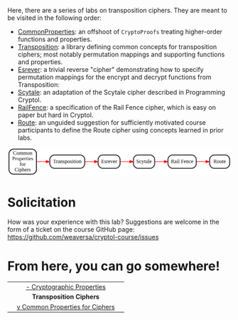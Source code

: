Here, there are a series of labs on transposition ciphers. They are
meant to be visited in the following order:
* [CommonProperties](./CommonProperties.md): an offshoot of `CryptoProofs` treating higher-order functions and properties.
* [Transposition](./Transposition.md): a library defining common concepts for transposition ciphers; most notably permutation mappings and supporting functions and properties.
* [Esrever](./Esrever.md): a trivial reverse "cipher" demonstrating how to specify permutation mappings for the encrypt and decrypt functions from Transposition:
* [Scytale](./Scytale.md): an adaptation of the Scytale cipher described in Programming Cryptol.
* [RailFence](./RailFence.md): a specification of the Rail Fence cipher, which is easy on paper but hard in Cryptol.
* [Route](./Route.md): an unguided suggestion for sufficiently motivated course participants to define the Route cipher using concepts learned in prior labs.

<a href="../../misc/TranspositionCiphers.gv.svg">
    <img class="center" src="../../misc/TranspositionCiphers.gv.svg" alt="Transposition Ciphers - Suggested Flow">
</a>

# Solicitation

How was your experience with this lab? Suggestions are welcome in the
form of a ticket on the course GitHub page:
https://github.com/weaversa/cryptol-course/issues

# From here, you can go somewhere!

||||
|-:|:-:|-|
|| [- Cryptographic Properties](../CryptoProofs/CryptoProofs.md) ||
|| **Transposition Ciphers** ||
|| [v Common Properties for Ciphers](./CommonProperties.md) ||
